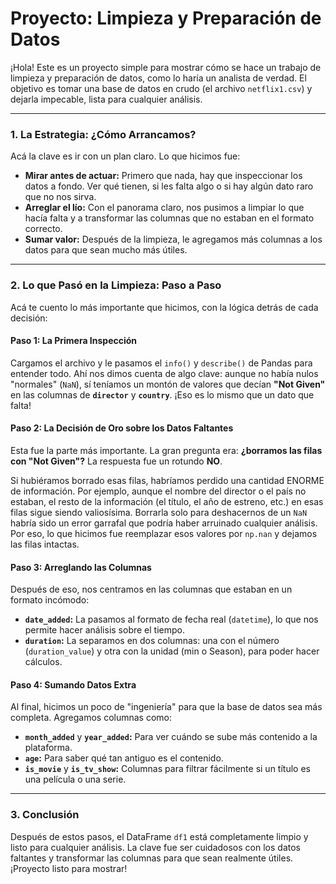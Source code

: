 # Proyecto: Limpieza y Preparación de Datos

¡Hola! Este es un proyecto simple para mostrar cómo se hace un trabajo de limpieza y preparación de datos, como lo haría un analista de verdad. El objetivo es tomar una base de datos en crudo (el archivo `netflix1.csv`) y dejarla impecable, lista para cualquier análisis.

---

### **1. La Estrategia: ¿Cómo Arrancamos?**

Acá la clave es ir con un plan claro. Lo que hicimos fue:

* **Mirar antes de actuar:** Primero que nada, hay que inspeccionar los datos a fondo. Ver qué tienen, si les falta algo o si hay algún dato raro que no nos sirva.
* **Arreglar el lío:** Con el panorama claro, nos pusimos a limpiar lo que hacía falta y a transformar las columnas que no estaban en el formato correcto.
* **Sumar valor:** Después de la limpieza, le agregamos más columnas a los datos para que sean mucho más útiles.

---

### **2. Lo que Pasó en la Limpieza: Paso a Paso**

Acá te cuento lo más importante que hicimos, con la lógica detrás de cada decisión:

#### **Paso 1: La Primera Inspección**

Cargamos el archivo y le pasamos el `info()` y `describe()` de Pandas para entender todo. Ahí nos dimos cuenta de algo clave: aunque no había nulos "normales" (`NaN`), sí teníamos un montón de valores que decían **"Not Given"** en las columnas de **`director`** y **`country`**. ¡Eso es lo mismo que un dato que falta!

#### **Paso 2: La Decisión de Oro sobre los Datos Faltantes**

Esta fue la parte más importante. La gran pregunta era: **¿borramos las filas con "Not Given"?** La respuesta fue un rotundo **NO**.

Si hubiéramos borrado esas filas, habríamos perdido una cantidad ENORME de información. Por ejemplo, aunque el nombre del director o el país no estaban, el resto de la información (el título, el año de estreno, etc.) en esas filas sigue siendo valiosísima. Borrarla solo para deshacernos de un `NaN` habría sido un error garrafal que podría haber arruinado cualquier análisis. Por eso, lo que hicimos fue reemplazar esos valores por `np.nan` y dejamos las filas intactas.

#### **Paso 3: Arreglando las Columnas**

Después de eso, nos centramos en las columnas que estaban en un formato incómodo:

* **`date_added`:** La pasamos al formato de fecha real (`datetime`), lo que nos permite hacer análisis sobre el tiempo.
* **`duration`:** La separamos en dos columnas: una con el número (`duration_value`) y otra con la unidad (min o Season), para poder hacer cálculos.

#### **Paso 4: Sumando Datos Extra**

Al final, hicimos un poco de "ingeniería" para que la base de datos sea más completa. Agregamos columnas como:

* **`month_added`** y **`year_added`:** Para ver cuándo se sube más contenido a la plataforma.
* **`age`:** Para saber qué tan antiguo es el contenido.
* **`is_movie`** y **`is_tv_show`:** Columnas para filtrar fácilmente si un título es una película o una serie.

---

### **3. Conclusión**

Después de estos pasos, el DataFrame `df1` está completamente limpio y listo para cualquier análisis. La clave fue ser cuidadosos con los datos faltantes y transformar las columnas para que sean realmente útiles. ¡Proyecto listo para mostrar!
